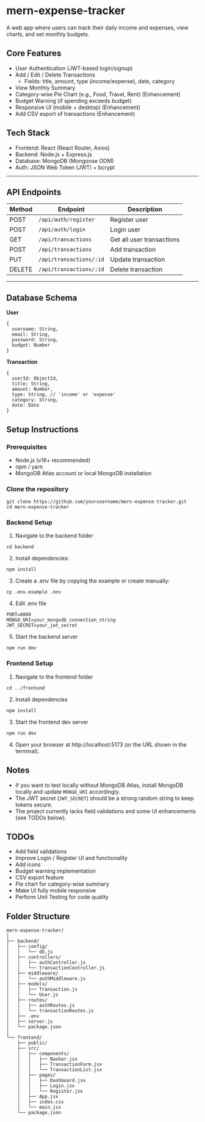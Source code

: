 # mern-expense-tracker
A web app where users can track their daily income and expenses, view charts, and set monthly budgets.

## Core Features
- User Authentication (JWT-based login/signup)
- Add / Edit / Delete Transactions
    - Fields: title, amount, type (income/expense), date, category
- View Monthly Summary
- Category-wise Pie Chart (e.g., Food, Travel, Rent) (Enhancement)
- Budget Warning (if spending exceeds budget)
- Responsive UI (mobile + desktop) (Enhancement)
- Add CSV export of transactions (Enhancement)

## Tech Stack
- Frontend: React (React Router, Axios)
- Backend: Node.js + Express.js
- Database: MongoDB (Mongoose ODM)
- Auth: JSON Web Token (JWT) + bcrypt

---

## API Endpoints

| Method | Endpoint                 | Description          |
|--------|--------------------------|----------------------|
| POST   | `/api/auth/register`      | Register user        |
| POST   | `/api/auth/login`         | Login user           |
| GET    | `/api/transactions`       | Get all user transactions |
| POST   | `/api/transactions`       | Add transaction      |
| PUT    | `/api/transactions/:id`   | Update transaction   |
| DELETE | `/api/transactions/:id`   | Delete transaction   |

---

## Database Schema
**User**
```
{
  username: String,
  email: String,
  password: String,
  budget: Number
}
```
**Transaction**
```
{
  userId: ObjectId,
  title: String,
  amount: Number,
  type: String, // 'income' or 'expense'
  category: String,
  date: Date
}
```

## Setup Instructions
### Prerequisites
- Node.js (v16+ recommended)
- npm / yarn
- MongoDB Atlas account or local MongoDB installation

### Clone the repository
```
git clone https://github.com/yourusername/mern-expense-tracker.git
cd mern-expense-tracker
```

### Backend Setup
1. Navigate to the backend folder
```
cd backend
```
2. Install dependencies:
```
npm install
```
3. Create a .env file by copying the example or create manually:
```
cp .env.example .env
```
4. Edit .env file
```
PORT=8080
MONGO_URI=your_mongodb_connection_string
JWT_SECRET=your_jwt_secret
```
5. Start the backend server
```
npm run dev
```

### Frontend Setup
1. Navigate to the frontend folder
```
cd ../frontend
```
2. Install dependencies
```
npm install
```
3. Start the frontend dev server
```
npm run dev
```
4. Open your browser at http://localhost:5173 (or the URL shown in the terminal).

## Notes
- If you want to test locally without MongoDB Atlas, install MongoDB locally and update `MONGO_URI` accordingly.
- The JWT secret (`JWT_SECRET`) should be a strong random string to keep tokens secure.
- The project currently lacks field validations and some UI enhancements (see TODOs below).

## TODOs
- Add field validations
- Improve Login / Register UI and functionality
- Add icons
- Budget warning implementation
- CSV export feature
- Pie chart for category-wise summary
- Make UI fully mobile responsive
- Perform Unit Testing for code quality

## Folder Structure

```
mern-expense-tracker/
│
├── backend/
│   ├── config/
│   │   └── db.js
│   ├── controllers/
│   │   ├── authController.js
│   │   └── transactionController.js
│   ├── middleware/
│   │   └── authMiddleware.js
│   ├── models/
│   │   ├── Transaction.js
│   │   └── User.js
│   ├── routes/
│   │   ├── authRoutes.js
│   │   └── transactionRoutes.js
│   ├── .env
│   ├── server.js
│   └── package.json
│
└── frontend/
    ├── public/
    ├── src/
    │   ├── components/
    │   │   ├── Navbar.jsx
    │   │   ├── TransactionForm.jsx
    │   │   └── TransactionList.jsx
    │   ├── pages/
    │   │   ├── Dashboard.jsx
    │   │   ├── Login.jsx
    │   │   └── Register.jsx
    │   ├── App.jsx
    │   ├── index.css
    │   └── main.jsx
    └── package.json
```